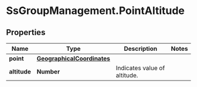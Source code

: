 # SsGroupManagement.PointAltitude

## Properties

Name | Type | Description | Notes
------------ | ------------- | ------------- | -------------
**point** | [**GeographicalCoordinates**](GeographicalCoordinates.md) |  | 
**altitude** | **Number** | Indicates value of altitude. | 


